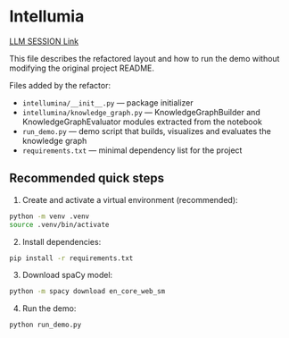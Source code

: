 # Intellumia

[LLM SESSION Link](https://claude.ai/share/27c0b856-16cd-4c75-9c39-49a00131a61f)

This file describes the refactored layout and how to run the demo without modifying the original project README.

Files added by the refactor:

- `intellumina/__init__.py` — package initializer
- `intellumina/knowledge_graph.py` — KnowledgeGraphBuilder and KnowledgeGraphEvaluator modules extracted from the notebook
- `run_demo.py` — demo script that builds, visualizes and evaluates the knowledge graph
- `requirements.txt` — minimal dependency list for the project

## Recommended quick steps

1. Create and activate a virtual environment (recommended):

```bash
python -m venv .venv
source .venv/bin/activate
```

2. Install dependencies:

```bash
pip install -r requirements.txt
```

3. Download spaCy model:

```bash
python -m spacy download en_core_web_sm
```

4. Run the demo:

```bash
python run_demo.py
```
